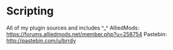 # Scripting
All of my plugin sources and includes ^_^
AlliedMods: https://forums.alliedmods.net/member.php?u=258754
Pastebin: http://pastebin.com/u/brrdy

